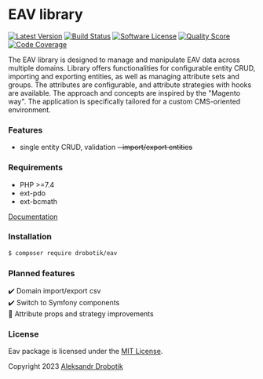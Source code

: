 # EAV library

[![Latest Version](https://img.shields.io/github/release/drobotik/eav.svg?style=flat-square)](https://github.com/drobotik/eav/releases)
[![Build Status](https://github.com/drobotik/eav/workflows/tests/badge.svg)](https://github.com/drobotik/eav/actions)
[![Software License](https://img.shields.io/badge/license-MIT-brightgreen.svg?style=flat-square)](https://opensource.org/license/mit)
[![Quality Score](https://img.shields.io/scrutinizer/g/drobotik/eav.svg?style=flat-square)](https://scrutinizer-ci.com/g/drobotik/eav)
[![Code Coverage](https://scrutinizer-ci.com/g/drobotik/eav/badges/coverage.png?b=master)](https://scrutinizer-ci.com/g/drobotik/eav/?branch=master)

The EAV library is designed to manage and manipulate EAV data across multiple domains. Library offers functionalities for configurable entity CRUD, importing and exporting entities, as well as managing attribute sets and groups. The attributes are configurable, and attribute strategies with hooks are available. The approach and concepts are inspired by the "Magento way". The application is specifically tailored for a custom CMS-oriented environment.

### Features
- single entity CRUD, validation
~~- import/export entities~~

### Requirements
- PHP >=7.4
- ext-pdo
- ext-bcmath

[Documentation](./docs/eav.md)

### Installation
```bash
$ composer require drobotik/eav
```

### Planned features 

:heavy_check_mark: Domain import/export csv<br>
:heavy_check_mark: Switch to Symfony components<br>
:pushpin: Attribute props and strategy improvements

### License

Eav package is licensed under the [MIT License](http://opensource.org/licenses/MIT).

Copyright 2023 [Aleksandr Drobotik](https://github.com/drobotik)